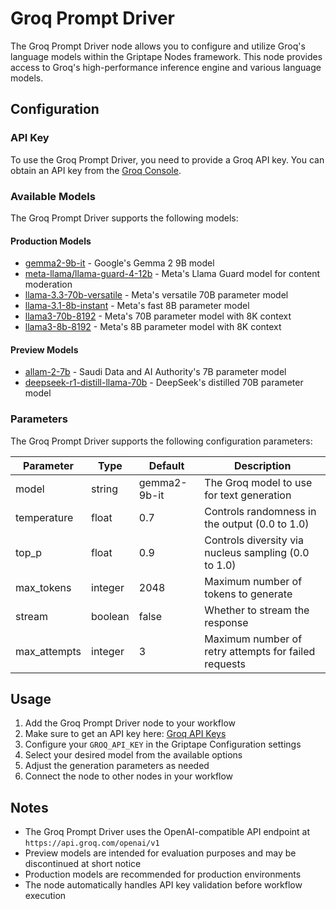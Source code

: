# Groq Prompt Driver

The Groq Prompt Driver node allows you to configure and utilize Groq's language models within the Griptape Nodes framework. This node provides access to Groq's high-performance inference engine and various language models.

## Configuration

### API Key

To use the Groq Prompt Driver, you need to provide a Groq API key. You can obtain an API key from the [Groq Console](https://console.groq.com/keys).

### Available Models

The Groq Prompt Driver supports the following models:

#### Production Models

- [gemma2-9b-it](https://huggingface.co/google/gemma-2-9b-it) - Google's Gemma 2 9B model
- [meta-llama/llama-guard-4-12b](https://console.groq.com/docs/model/llama-guard-4-12b) - Meta's Llama Guard model for content moderation
- [llama-3.3-70b-versatile](https://console.groq.com/docs/model/llama-3.3-70b-versatile) - Meta's versatile 70B parameter model
- [llama-3.1-8b-instant](https://console.groq.com/docs/model/llama-3.1-8b-instant) - Meta's fast 8B parameter model
- [llama3-70b-8192](https://console.groq.com/docs/model/llama3-70b-8192) - Meta's 70B parameter model with 8K context
- [llama3-8b-8192](https://console.groq.com/docs/model/llama3-8b-8192) - Meta's 8B parameter model with 8K context

#### Preview Models

- [allam-2-7b](https://ai.azure.com/explore/models/ALLaM-2-7b-instruct/version/2/registry/azureml) - Saudi Data and AI Authority's 7B parameter model
- [deepseek-r1-distill-llama-70b](https://console.groq.com/docs/model/deepseek-r1-distill-llama-70b) - DeepSeek's distilled 70B parameter model

### Parameters

The Groq Prompt Driver supports the following configuration parameters:

| Parameter    | Type    | Default      | Description                                          |
| ------------ | ------- | ------------ | ---------------------------------------------------- |
| model        | string  | gemma2-9b-it | The Groq model to use for text generation            |
| temperature  | float   | 0.7          | Controls randomness in the output (0.0 to 1.0)       |
| top_p        | float   | 0.9          | Controls diversity via nucleus sampling (0.0 to 1.0) |
| max_tokens   | integer | 2048         | Maximum number of tokens to generate                 |
| stream       | boolean | false        | Whether to stream the response                       |
| max_attempts | integer | 3            | Maximum number of retry attempts for failed requests |

## Usage

1. Add the Groq Prompt Driver node to your workflow
1. Make sure to get an API key here: [Groq API Keys](https://console.groq.com/keys)
1. Configure your `GROQ_API_KEY` in the Griptape Configuration settings
1. Select your desired model from the available options
1. Adjust the generation parameters as needed
1. Connect the node to other nodes in your workflow

## Notes

- The Groq Prompt Driver uses the OpenAI-compatible API endpoint at `https://api.groq.com/openai/v1`
- Preview models are intended for evaluation purposes and may be discontinued at short notice
- Production models are recommended for production environments
- The node automatically handles API key validation before workflow execution
